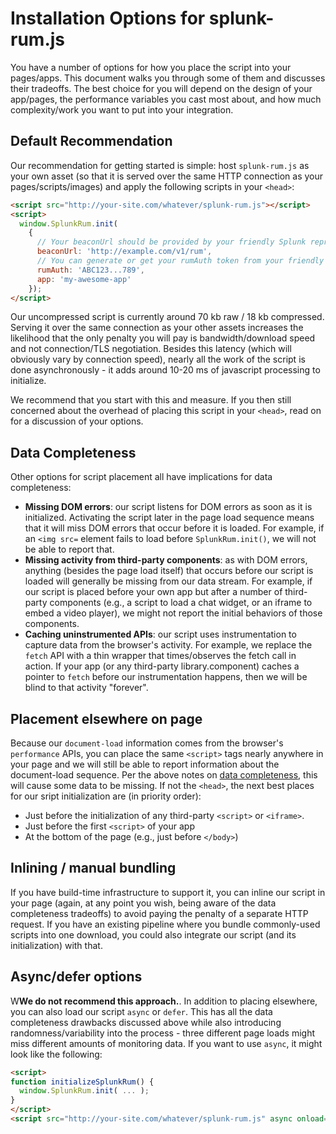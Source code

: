 # Installation Options for splunk-rum.js

You have a number of options for how you place the script into your pages/apps.  This document walks you through some
of them and discusses their tradeoffs.  The best choice for you will depend on the design of your app/pages, the performance
variables you cast most about, and how much complexity/work you want to put into your integration.


## Default Recommendation

Our recommendation for getting started is simple: host `splunk-rum.js` as your own asset
(so that it is served over the same HTTP connection as your pages/scripts/images) and apply the following scripts in
your `<head>`:

```html
<script src="http://your-site.com/whatever/splunk-rum.js"></script>
<script>
  window.SplunkRum.init(
    {
      // Your beaconUrl should be provided by your friendly Splunk representative
      beaconUrl: 'http://example.com/v1/rum',
      // You can generate or get your rumAuth token from your friendly Splunk representative
      rumAuth: 'ABC123...789',
      app: 'my-awesome-app'
    });
</script>
```

Our uncompressed script is currently around 70 kb raw / 18 kb compressed.  Serving it over the same connection 
as your other assets increases the likelihood that the only penalty you will pay is bandwidth/download speed and not connection/TLS
negotiation.  Besides this latency (which will obviously vary by connection speed), nearly all the work of the script is done asynchronously - it adds around 10-20 ms of javascript processing to initialize.

We recommend that you start with this and measure.  If you then still concerned about the overhead of placing this script in your `<head>`, read on for a discussion of your options.

## Data Completeness

Other options for script placement all have implications for data completeness:

- **Missing DOM errors**: our script listens for DOM errors as soon as it is initialized.  Activating the script later in the page load sequence means that it will miss DOM errors that occur before it is loaded.  For example, if an `<img src=` element fails to load before `SplunkRum.init()`, we will not be able to report that.
- **Missing activity from third-party components**: as with DOM errors, anything (besides the page load itself) that occurs before our script is loaded will generally be missing from our data stream.  For example, if our script is placed before your own app but after a number of third-party components (e.g., a script to load a chat widget, or an iframe to embed a video player), we might not report the initial behaviors of those components.
- **Caching uninstrumented APIs**: our script uses instrumentation to capture data from the browser's activity.  For example, we replace the `fetch` API with a thin wrapper that times/observes the fetch call in action.  If your app (or any third-party library.component) caches a pointer to `fetch` before our instrumentation happens, then we will be blind to that activity "forever".

## Placement elsewhere on page

Because our `document-load` information comes from the browser's `performance` APIs, you can place the same `<script>` tags nearly anywhere in your page and we will still be able to report information about the document-load sequence.  Per the above notes on [data completeness](#data-completeness), this will cause some data to be missing.  If not the `<head>`, the next best places for our sript initialization are (in priority order):
- Just before the initialization of any third-party `<script>` or `<iframe>`.
- Just before the first `<script>` of your app
- At the bottom of the page (e.g., just before `</body>`)

## Inlining / manual bundling

If you have build-time infrastructure to support it, you can inline our script in your page (again, at any point you wish, being aware of the data completeness tradeoffs) to avoid paying the penalty of a separate HTTP request.  If you have an existing pipeline where you bundle commonly-used scripts into one download, you could also integrate our script (and its initialization) with that.

## Async/defer options

W**We do not recommend this approach.**.  In addition to placing elsewhere, you can also load our script `async` or `defer`.   This has all the data completeness drawbacks discussed above while also introducing randomness/variability into the process - three different page loads might miss different amounts of monitoring data.   If you want to use `async`, it might look like the following:
```html
<script>
function initializeSplunkRum() {
  window.SplunkRum.init( ... );   
}
</script>
<script src="http://your-site.com/whatever/splunk-rum.js" async onload="initializeSplunkRum()"></script>
```
